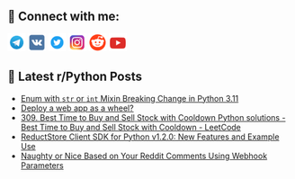## 🔎 Connect with me:
[<img src="https://github.com/bullbesh/bullbesh/blob/main/images/Telegram.png" width="32" height="32" />](https://t.me/bullbesh)
[<img src="https://github.com/bullbesh/bullbesh/blob/main/images/VK.png" width="32" height="32" />](https://vk.com/bullbesh)
[<img src="https://github.com/bullbesh/bullbesh/blob/main/images/Twitter.png" width="32" height="32" />](https://twitter.com/bullbesh1)
[<img src="https://github.com/bullbesh/bullbesh/blob/main/images/Instagram.png" width="32" height="32" />](https://www.instagram.com/bullbesh)
[<img src="https://github.com/bullbesh/bullbesh/blob/main/images/Reddit.png" width="32" height="32" />](https://www.reddit.com/user/bullbesh)
[<img src="https://github.com/bullbesh/bullbesh/blob/main/images/YouTube.png" width="32" height="32" />](https://www.youtube.com/channel/UCtfjRs6uzgq5mfm8S06WTcg)

## 📕 Latest r/Python Posts
<!-- BLOG-POST-LIST:START -->
- [Enum with `str` or `int` Mixin Breaking Change in Python 3.11](https://www.reddit.com/r/Python/comments/zt4ot4/enum_with_str_or_int_mixin_breaking_change_in/)
- [Deploy a web app as a wheel?](https://www.reddit.com/r/Python/comments/zt4mkv/deploy_a_web_app_as_a_wheel/)
- [309. Best Time to Buy and Sell Stock with Cooldown Python solutions - Best Time to Buy and Sell Stock with Cooldown - LeetCode](https://www.reddit.com/r/Python/comments/zt2hyk/309_best_time_to_buy_and_sell_stock_with_cooldown/)
- [ReductStore Client SDK for Python v1.2.0: New Features and Example Use](https://www.reddit.com/r/Python/comments/zsydsq/reductstore_client_sdk_for_python_v120_new/)
- [Naughty or Nice Based on Your Reddit Comments Using Webhook Parameters](https://www.reddit.com/r/Python/comments/zswnvf/naughty_or_nice_based_on_your_reddit_comments/)
<!-- BLOG-POST-LIST:END -->
